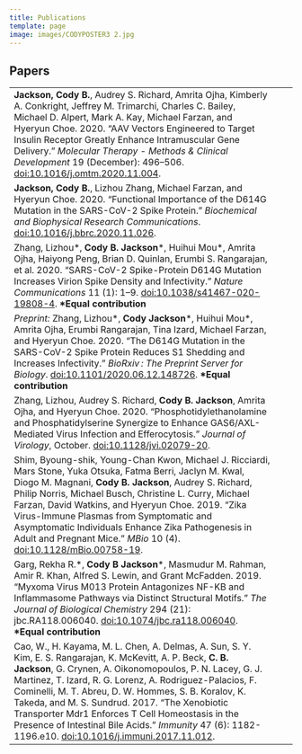 ```yaml
---
title: Publications
template: page
image: images/CODYPOSTER3 2.jpg
---
```

## Papers
<table>
  <tbody>
    <tr>
      <td><strong>Jackson, Cody B.</strong>, Audrey S. Richard, Amrita Ojha, Kimberly A. Conkright, Jeffrey M. Trimarchi, Charles C. Bailey, Michael D. Alpert, Mark A. Kay, Michael Farzan, and Hyeryun Choe. 2020. “AAV Vectors Engineered to Target Insulin Receptor Greatly Enhance Intramuscular Gene Delivery.” <em>Molecular Therapy - Methods & Clinical Development</em> 19 (December): 496–506. <a href="https://doi.org/10.1016/j.omtm.2020.11.004">doi:10.1016/j.omtm.2020.11.004</a>.</td>
      <td><div class="altmetric-embed" data-badge-popover="right" data-hide-no-mentions="true" data-hide-less-than="3" data-badge-type="donut"  data-doi="10.1016/j.omtm.2020.11.004"></div></td>
      <td><div class="__dimensions_badge_embed__" data-doi="10.1016/j.omtm.2020.11.004" data-hide-zero-citations="true" data-style="small_circle"></div></td>
    </tr>
    <tr>
      <td><strong>Jackson, Cody B.</strong>, Lizhou Zhang, Michael Farzan, and Hyeryun Choe. 2020. “Functional Importance of the D614G Mutation in the SARS-CoV-2 Spike Protein.” <em>Biochemical and Biophysical Research Communications</em>. <a href="https://doi.org/10.1016/j.bbrc.2020.11.026">doi:10.1016/j.bbrc.2020.11.026</a>.</td>
      <td><div class="altmetric-embed" data-badge-popover="right" data-hide-no-mentions="true" data-hide-less-than="3" data-badge-type="donut"  data-doi="10.1016/j.bbrc.2020.11.026"></div></td>
      <td><div class="__dimensions_badge_embed__" data-doi="10.1016/j.bbrc.2020.11.026" data-hide-zero-citations="true" data-style="small_circle"></div></td>
    </tr>
      <td>Zhang, Lizhou*, <strong>Cody B. Jackson</strong>*, Huihui Mou*, Amrita Ojha, Haiyong Peng, Brian D. Quinlan, Erumbi S. Rangarajan, et al. 2020. “SARS-CoV-2 Spike-Protein D614G Mutation Increases Virion Spike Density and Infectivity.” <em>Nature Communications</em> 11 (1): 1–9. <a href="https://doi.org/10.1038/s41467-020-19808-4">doi:10.1038/s41467-020-19808-4</a>. <strong>*Equal contribution</strong></td>
      <td><div class="altmetric-embed" data-badge-popover="right" data-hide-no-mentions="true" data-hide-less-than="3" data-badge-type="donut"  data-doi="10.1038/s41467-020-19808-4"></div></td>
      <td><div class="__dimensions_badge_embed__" data-doi="10.1038/s41467-020-19808-4" data-hide-zero-citations="true" data-style="small_circle"></div></td>
    </tr>
    <tr>
      <td><em>Preprint:</em> Zhang, Lizhou*, <strong>Cody Jackson</strong>*, Huihui Mou*, Amrita Ojha, Erumbi Rangarajan, Tina Izard, Michael Farzan, and Hyeryun Choe. 2020. “The D614G Mutation in the SARS-CoV-2 Spike Protein Reduces S1 Shedding and Increases Infectivity.” <em>BioRxiv : The Preprint Server for Biology</em>. <a href="https://doi.org/10.1101/2020.06.12.148726">doi:10.1101/2020.06.12.148726</a>. <strong>*Equal contribution</strong></td>
      <td><div class="altmetric-embed" data-badge-popover="right" data-hide-no-mentions="true" data-hide-less-than="3" data-badge-type="donut"  data-doi="10.1101/2020.06.12.148726"></div></td>
      <td><div class="__dimensions_badge_embed__" data-doi="10.1101/2020.06.12.148726" data-hide-zero-citations="true" data-style="small_circle"></div></td>
    </tr>
    <tr>
      <td>Zhang, Lizhou, Audrey S. Richard, <strong>Cody B. Jackson</strong>, Amrita Ojha, and Hyeryun Choe. 2020. “Phosphotidylethanolamine and Phosphatidylserine Synergize to Enhance GAS6/AXL-Mediated Virus Infection and Efferocytosis.” <em>Journal of Virology</em>, October. <a href="https://doi.org/10.1128/jvi.02079-20">doi:10.1128/jvi.02079-20</a>.</td>
      <td><div class="altmetric-embed" data-badge-popover="right" data-hide-no-mentions="true" data-hide-less-than="3" data-badge-type="donut"  data-doi="10.1128/jvi.02079-20"></div></td>
      <td><div class="__dimensions_badge_embed__" data-doi="10.1128/jvi.02079-20" data-hide-zero-citations="true" data-style="small_circle"></div></td>
    </tr>
    <tr>
      <td>Shim, Byoung-shik, Young-Chan Kwon, Michael J. Ricciardi, Mars Stone, Yuka Otsuka, Fatma Berri, Jaclyn M. Kwal, Diogo M. Magnani, <strong>Cody B. Jackson</strong>, Audrey S. Richard, Philip Norris, Michael Busch, Christine L. Curry, Michael Farzan, David Watkins, and Hyeryun Choe. 2019. “Zika Virus-Immune Plasmas from Symptomatic and Asymptomatic Individuals Enhance Zika Pathogenesis in Adult and Pregnant Mice.” <em>MBio</em> 10 (4). <a href="https://doi.org/10.1128/mBio.00758-19">doi:10.1128/mBio.00758-19</a>.</td>
      <td><div class="altmetric-embed" data-badge-popover="right" data-hide-no-mentions="true" data-hide-less-than="3" data-badge-type="donut"  data-doi="10.1128/mBio.00758-19"></div></td>
      <td><div class="__dimensions_badge_embed__" data-doi="10.1128/mBio.00758-19" data-hide-zero-citations="true" data-style="small_circle"></div></td>
    </tr>
    <tr>
      <td>Garg, Rekha R.*, <strong>Cody B Jackson</strong>*, Masmudur M. Rahman, Amir R. Khan, Alfred S. Lewin, and Grant McFadden. 2019. “Myxoma Virus M013 Protein Antagonizes NF-ΚB and Inflammasome Pathways via Distinct Structural Motifs.” <em>The Journal of Biological Chemistry</em> 294 (21): jbc.RA118.006040. <a href="https://doi.org/10.1074/jbc.ra118.006040">doi:10.1074/jbc.ra118.006040</a>. <strong>*Equal contribution</strong></td>
      <td><div class="altmetric-embed" data-badge-popover="right" data-hide-no-mentions="true" data-hide-less-than="3" data-badge-type="donut"  data-doi="10.1074/jbc.ra118.006040"></div></td>
      <td><div class="__dimensions_badge_embed__" data-doi="10.1074/jbc.ra118.006040" data-hide-zero-citations="true" data-style="small_circle"></div></td>
    </tr>
    <tr>
      <td>Cao, W., H. Kayama, M. L. Chen, A. Delmas, A. Sun, S. Y. Kim, E. S. Rangarajan, K. McKevitt, A. P. Beck, <strong>C. B. Jackson</strong>, G. Crynen, A. Oikonomopoulos, P. N. Lacey, G. J. Martinez, T. Izard, R. G. Lorenz, A. Rodriguez-Palacios, F. Cominelli, M. T. Abreu, D. W. Hommes, S. B. Koralov, K. Takeda, and M. S. Sundrud. 2017. “The Xenobiotic Transporter Mdr1 Enforces T Cell Homeostasis in the Presence of Intestinal Bile Acids.” <em>Immunity</em> 47 (6): 1182-1196.e10. <a href="https://doi.org/10.1016/j.immuni.2017.11.012">doi:10.1016/j.immuni.2017.11.012</a>.</td>
      <td><div class="altmetric-embed" data-badge-popover="right" data-hide-no-mentions="true" data-hide-less-than="3" data-badge-type="donut"  data-doi="10.1016/j.immuni.2017.11.012"></div></td>
      <td><div class="__dimensions_badge_embed__" data-doi="10.1016/j.immuni.2017.11.012" data-hide-zero-citations="true" data-style="small_circle"></div></td>
    </tr>
  </tbody>
</table>

<script src="https://badge.dimensions.ai/badge.js" charset="utf-8"></script> <!--Dimensions badge-->
<script type='text/javascript' src='https://d1bxh8uas1mnw7.cloudfront.net/assets/embed.js'></script> <!--Altmetric badge-->